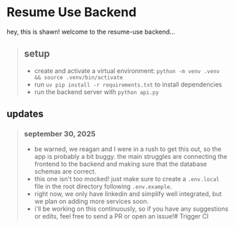 # Resume Use Backend
hey, this is shawn! welcome to the resume-use backend...

> ## setup
> - create and activate a virtual environment: `python -m venv .venv && source .venv/bin/activate`
> - run `uv pip install -r requirements.txt` to install dependencies
> - run the backend server with `python api.py`

## updates

> ### september 30, 2025
> - be warned, we reagan and I were in a rush to get this out, so the app is probably a bit buggy. the main struggles are connecting the frontend to the backend and making sure that the database schemas are correct.
> - this one isn't too mocked! just make sure to create a `.env.local` file in the root directory following `.env.example`. 
> - right now, we only have linkedin and simplify well integrated, but we plan on adding more services soon. 
> - i'll be working on this continuously, so if you have any suggestions or edits, feel free to send a PR or open an issue!# Trigger CI
